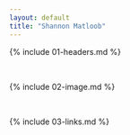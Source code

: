```yaml
---
layout: default
title: "Shannon Matloob"
---
```


{% include 01-headers.md %}

<br>

{% include 02-image.md %}

<br>

{% include 03-links.md %}

<br>
